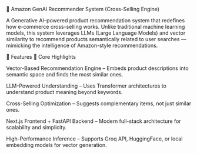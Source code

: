 🧠 Amazon GenAI Recommender System (Cross-Selling Engine)

A Generative AI–powered product recommendation system that redefines how e-commerce cross-selling works.
Unlike traditional machine learning models, this system leverages LLMs (Large Language Models) and vector similarity to recommend products semantically related to user searches — mimicking the intelligence of Amazon-style recommendations.

🚀 Features
🧩 Core Highlights

Vector-Based Recommendation Engine – Embeds product descriptions into semantic space and finds the most similar ones.

LLM-Powered Understanding – Uses Transformer architectures to understand product meaning beyond keywords.

Cross-Selling Optimization – Suggests complementary items, not just similar ones.

Next.js Frontend + FastAPI Backend – Modern full-stack architecture for scalability and simplicity.

High-Performance Inference – Supports Groq API, HuggingFace, or local embedding models for vector generation.
